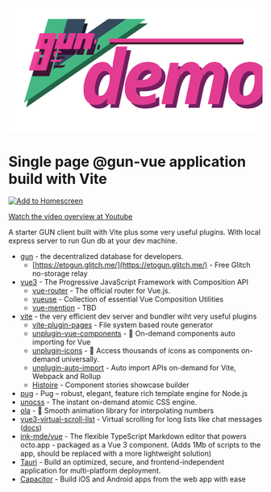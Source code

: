 ![@gun-vue logo](https://raw.githubusercontent.com/DeFUCC/gun-vue/master/_public/media/svg/demo.svg)

# Single page @gun-vue application build with Vite

[![Add to Homescreen](https://img.shields.io/badge/Skynet-Add%20To%20Homescreen-00c65e?logo=skynet&labelColor=0d0d0d)](https://homescreen.hns.siasky.net/#/skylink/AQC7upIKykiM-nYJA6Ac-Q4PHRtYsHDVS1Ne-M2ELcZU2A)

[Watch the video overview at Youtube](https://www.youtube.com/watch?v=4hpVRgVQvsY)

A starter GUN client built with Vite plus some very useful plugins. With local express server to run Gun db at your dev machine.

- [gun](https://gun.eco/) - the decentralized database for developers.
  - [https://etogun.glitch.me/](https://etogun.glitch.me/) - Free Glitch no-storage relay
- [vue3](https://v3.vuejs.org/) - The Progressive
  JavaScript Framework with Composition API
  - [vue-router](https://next.router.vuejs.org) - The official router for Vue.js.
  - [vueuse](https://vueuse.org) - Collection of essential Vue Composition Utilities
  - [vue-mention](https://vue-mention.netlify.app/) - TBD
- [vite](https://vitejs.dev) - the very efficient dev server and bundler wiht very useful plugins
  - [vite-plugin-pages](https://github.com/hannoeru/vite-plugin-pages) - File system based route generator
  - [unplugin-vue-components](https://github.com/antfu/unplugin-vue-components) - 📲 On-demand components auto importing for Vue
  - [unplugin-icons](https://github.com/antfu/unplugin-icons) - 🤹 Access thousands of icons as components on-demand universally.
  - [unplugin-auto-import](https://github.com/antfu/unplugin-auto-import) - Auto import APIs on-demand for Vite, Webpack and Rollup
  - [Histoire](https://histoire.dev/) - Component stories showcase builder
- [pug](https://pugjs.org) - Pug – robust, elegant, feature rich template engine for Node.js
- [unocss](https://github.com/unocss/unocss) - The instant on-demand atomic CSS engine. 
- [ola](https://github.com/franciscop/ola) - 🌊 Smooth animation library for interpolating numbers
- [vue3-virtual-scroll-list](https://github.com/reactjser/vue3-virtual-scroll-list) - Virtual scrolling for long lists like chat messages ([docs](https://vue3-virtual-scroll-list-examples-xi.vercel.app/#/))
- [ink-mde/vue](https://github.com/voraciousdev/ink-mde/tree/main/packages/vue) - The flexible TypeScript Markdown editor that powers octo.app - packaged as a Vue 3 component. (Adds 1Mb of scripts to the app, should be replaced with a more lightweight solution)
- [Tauri](https://tauri.app) - Build an optimized, secure, and frontend-independent application for multi-platform deployment.
- [Capacitor](https://capacitorjs.com) - Build iOS and Android apps from the web app with ease
